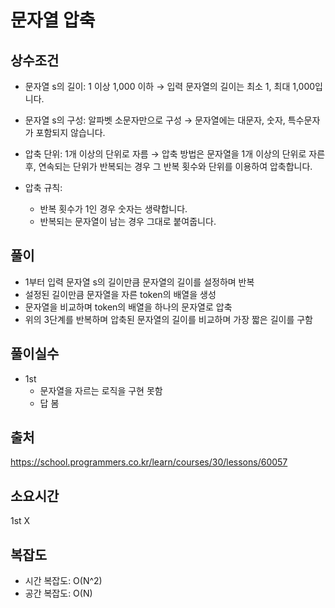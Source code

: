 # 문자열 압축

## 상수조건
- 문자열 s의 길이: 1 이상 1,000 이하
→ 입력 문자열의 길이는 최소 1, 최대 1,000입니다.

- 문자열 s의 구성: 알파벳 소문자만으로 구성
→ 문자열에는 대문자, 숫자, 특수문자가 포함되지 않습니다.

- 압축 단위: 1개 이상의 단위로 자름
→ 압축 방법은 문자열을 1개 이상의 단위로 자른 후, 연속되는 단위가 반복되는 경우 그 반복 횟수와 단위를 이용하여 압축합니다.

- 압축 규칙:
  - 반복 횟수가 1인 경우 숫자는 생략합니다.
  - 반복되는 문자열이 남는 경우 그대로 붙여줍니다.

## 풀이
- 1부터 입력 문자열 s의 길이만큼 문자열의 길이를 설정하며 반복
- 설정된 길이만큼 문자열을 자른 token의 배열을 생성
- 문자열을 비교하며 token의 배열을 하나의 문자열로 압축
- 위의 3단계를 반복하며 압축된 문자열의 길이를 비교하며 가장 짧은 길이를 구함

## 풀이실수

- 1st
    - 문자열을 자르는 로직을 구현 못함
    - 답 봄

## 출처
https://school.programmers.co.kr/learn/courses/30/lessons/60057


## 소요시간
1st X

## 복잡도
- 시간 복잡도: O(N^2)
- 공간 복잡도: O(N)
